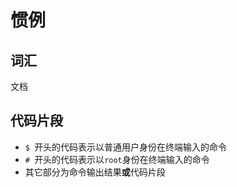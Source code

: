 # 惯例

## 词汇
文档

## 代码片段
* `$ `开头的代码表示以普通用户身份在终端输入的命令
* `# `开头的代码表示以`root`身份在终端输入的命令
* 其它部分为命令输出结果**或**代码片段
